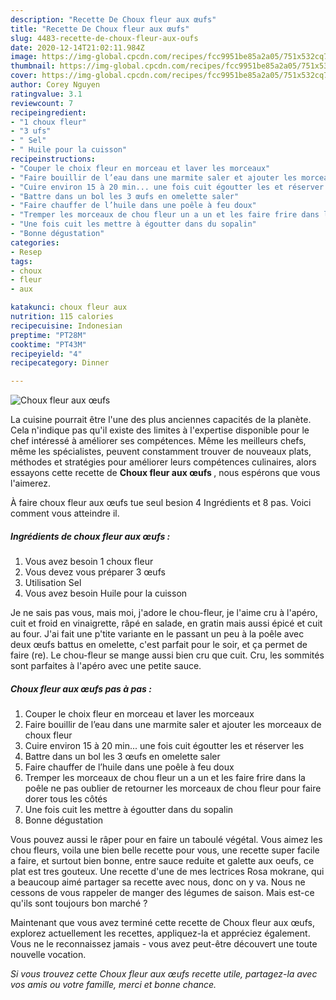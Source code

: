 ```yaml
---
description: "Recette De Choux fleur aux œufs"
title: "Recette De Choux fleur aux œufs"
slug: 4483-recette-de-choux-fleur-aux-oufs
date: 2020-12-14T21:02:11.984Z
image: https://img-global.cpcdn.com/recipes/fcc9951be85a2a05/751x532cq70/choux-fleur-aux-oeufs-photo-principale-de-la-recette.jpg
thumbnail: https://img-global.cpcdn.com/recipes/fcc9951be85a2a05/751x532cq70/choux-fleur-aux-oeufs-photo-principale-de-la-recette.jpg
cover: https://img-global.cpcdn.com/recipes/fcc9951be85a2a05/751x532cq70/choux-fleur-aux-oeufs-photo-principale-de-la-recette.jpg
author: Corey Nguyen
ratingvalue: 3.1
reviewcount: 7
recipeingredient:
- "1 choux fleur"
- "3 ufs"
- " Sel"
- " Huile pour la cuisson"
recipeinstructions:
- "Couper le choix fleur en morceau et laver les morceaux"
- "Faire bouillir de l’eau dans une marmite saler et ajouter les morceaux de choux fleur"
- "Cuire environ 15 à 20 min... une fois cuit égoutter les et réserver les"
- "Battre dans un bol les 3 œufs en omelette saler"
- "Faire chauffer de l’huile dans une poêle à feu doux"
- "Tremper les morceaux de chou fleur un a un et les faire frire dans la poêle ne pas oublier de retourner les morceaux de chou fleur pour faire dorer tous les côtés"
- "Une fois cuit les mettre à égoutter dans du sopalin"
- "Bonne dégustation"
categories:
- Resep
tags:
- choux
- fleur
- aux

katakunci: choux fleur aux 
nutrition: 115 calories
recipecuisine: Indonesian
preptime: "PT28M"
cooktime: "PT43M"
recipeyield: "4"
recipecategory: Dinner

---
```



![Choux fleur aux œufs](https://img-global.cpcdn.com/recipes/fcc9951be85a2a05/751x532cq70/choux-fleur-aux-oeufs-photo-principale-de-la-recette.jpg)

La cuisine pourrait être l'une des plus anciennes capacités de la planète. Cela n'indique pas qu'il existe des limites à l'expertise disponible pour le chef intéressé à améliorer ses compétences. Même les meilleurs chefs, même les spécialistes, peuvent constamment trouver de nouveaux plats, méthodes et stratégies pour améliorer leurs compétences culinaires, alors essayons cette recette de <strong> Choux fleur aux œufs </strong>, nous espérons que vous l'aimerez.

<!--inarticleads1-->

À faire choux fleur aux œufs tue seul besion 4 Ingrédients et 8 pas. Voici comment vous atteindre il.

##### Ingrédients de choux fleur aux œufs :

1. Vous avez besoin 1 choux fleur
1. Vous devez vous préparer 3 œufs
1. Utilisation  Sel
1. Vous avez besoin  Huile pour la cuisson


Je ne sais pas vous, mais moi, j&#39;adore le chou-fleur, je l&#39;aime cru à l&#39;apéro, cuit et froid en vinaigrette, râpé en salade, en gratin mais aussi épicé et cuit au four. J&#39;ai fait une p&#39;tite variante en le passant un peu à la poêle avec deux œufs battus en omelette, c&#39;est parfait pour le soir, et ça permet de faire (re). Le chou-fleur se mange aussi bien cru que cuit. Cru, les sommités sont parfaites à l&#39;apéro avec une petite sauce. 

<!--inarticleads2-->

##### Choux fleur aux œufs pas à pas :

1. Couper le choix fleur en morceau et laver les morceaux
1. Faire bouillir de l’eau dans une marmite saler et ajouter les morceaux de choux fleur
1. Cuire environ 15 à 20 min... une fois cuit égoutter les et réserver les
1. Battre dans un bol les 3 œufs en omelette saler
1. Faire chauffer de l’huile dans une poêle à feu doux
1. Tremper les morceaux de chou fleur un a un et les faire frire dans la poêle ne pas oublier de retourner les morceaux de chou fleur pour faire dorer tous les côtés
1. Une fois cuit les mettre à égoutter dans du sopalin
1. Bonne dégustation


Vous pouvez aussi le râper pour en faire un taboulé végétal. Vous aimez les chou fleurs, voila une bien belle recette pour vous, une recette super facile a faire, et surtout bien bonne, entre sauce reduite et galette aux oeufs, ce plat est tres gouteux. Une recette d&#39;une de mes lectrices Rosa mokrane, qui a beaucoup aimé partager sa recette avec nous, donc on y va. Nous ne cessons de vous rappeler de manger des légumes de saison. Mais est-ce qu&#39;ils sont toujours bon marché ? 

<!--inarticleads1-->

<p>
Maintenant que vous avez terminé cette recette de Choux fleur aux œufs, explorez actuellement les recettes, appliquez-la et appréciez également. Vous ne le reconnaissez jamais - vous avez peut-être découvert une toute nouvelle vocation.
</p>

<p>
<i>Si vous trouvez cette Choux fleur aux œufs recette utile, partagez-la avec vos amis ou votre famille, merci et bonne chance.</i>
</p>
